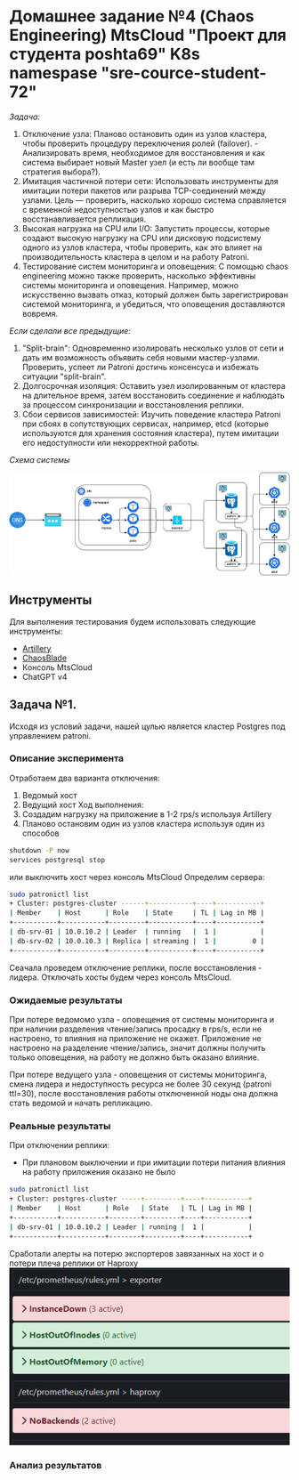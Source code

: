 # Домашнее задание №4 (Chaos Engineering) MtsCloud "Проект для студента poshta69" K8s namespase "sre-cource-student-72"
*Задача:*

1. Отключение узла: Планово остановить один из узлов кластера, чтобы проверить процедуру переключения ролей (failover). - Анализировать время, необходимое для восстановления и как система выбирает новый Master узел (и есть ли вообще там стратегия выбора?).
2. Имитация частичной потери сети: Использовать инструменты для имитации потери пакетов или разрыва TCP-соединений между узлами. Цель — проверить, насколько хорошо система справляется с временной недоступностью узлов и как быстро восстанавливается репликация.
3. Высокая нагрузка на CPU или I/O: Запустить процессы, которые создают высокую нагрузку на CPU или дисковую подсистему одного из узлов кластера, чтобы проверить, как это влияет на производительность кластера в целом и на работу Patroni.
4. Тестирование систем мониторинга и оповещения: С помощью chaos engineering можно также проверить, насколько эффективны системы мониторинга и оповещения. Например, можно искусственно вызвать отказ, который должен быть зарегистрирован системой мониторинга, и убедиться, что оповещения доставляются вовремя.

*Если сделали все предыдущие:*

1. "Split-brain": Одновременно изолировать несколько узлов от сети и дать им возможность объявить себя новыми мастер-узлами. Проверить, успеет ли Patroni достичь
консенсуса и избежать ситуации "split-brain".
2. Долгосрочная изоляция: Оставить узел изолированным от кластера на длительное время, затем восстановить соединение и наблюдать за процессом синхронизации и
восстановления реплики.
3. Сбои сервисов зависимостей: Изучить поведение кластера Patroni при сбоях в сопутствующих сервисах, например, etcd (которые используются для хранения состояния кластера), путем имитации его недоступности или некорректной работы.

*Схема системы*

![ht](/ht/img/cluster.png)

## Инструменты
Для выполнения тестирования будем использовать следующие инструменты:
- [Artillery](https://www.artillery.io/docs/get-started/get-artillery)
- [ChaosBlade](https://chaosblade.io/en/)
- Консоль MtsCloud
- ChatGPT v4

## Задача №1.
Иcходя из условий задачи, нашей цулью является кластер Postgres под управлением patroni.
### Описание эксперимента
Отработаем два варианта отключения:
1. Ведомый хост
2. Ведущий хост
Ход выполнения:
1. Создадим нагрузку на приложение в 1-2 rps/s используя Artillery
2. Планово остановим один из узлов кластера используя один из способов
```Bash
shutdown -P now
services postgresql stop
```
или выключить хост через консоль MtsCloud
Определим сервера:
```Bash
sudo patronictl list
+ Cluster: postgres-cluster ------+-----------+----+-----------+
| Member    | Host      | Role    | State     | TL | Lag in MB |
+-----------+-----------+---------+-----------+----+-----------+
| db-srv-01 | 10.0.10.2 | Leader  | running   |  1 |           |
| db-srv-02 | 10.0.10.3 | Replica | streaming |  1 |         0 |
+-----------+-----------+---------+-----------+----+-----------+

```
Сеачала проведем отключение реплики, после восстановления - лидера.
Отключать хосты будем через консоль MtsCloud.
### Ожидаемые результаты
При потере ведомомо узла - оповещения от системы мониторинга и при наличии разделения чтение/запись просадку в rps/s, если не настроено, то влияния на приложение не окажет. Приложение не настроено на разделение чтение/запись, значит должны получить только оповещения, на работу не должно быть оказано влияние.

При потере ведущего узла - оповещения от системы мониторинга, смена лидера и недоступность ресурса не более 30 секунд (patroni ttl=30), после восстановления работы отключенной ноды она должна стать ведомой и начать репликацию.
### Реальные результаты
При отключении реплики:
- При плановом выключении и при имитации потери питания влияния на работу приложения оказано не было
```Bash
sudo patronictl list
+ Cluster: postgres-cluster -----+---------+----+-----------+
| Member    | Host      | Role   | State   | TL | Lag in MB |
+-----------+-----------+--------+---------+----+-----------+
| db-srv-01 | 10.0.10.2 | Leader | running |  1 |           |
+-----------+-----------+--------+---------+----+-----------+

```
Сработали алерты на потерю экспортеров завязанных на хост и о потери плеча реплики от Haproxy
![ht](./img/al_exp.png)
### Анализ результатов
